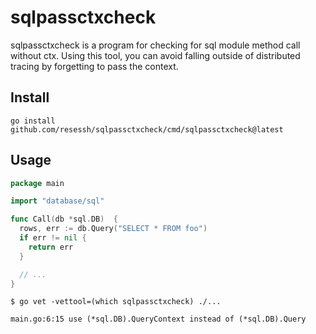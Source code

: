 # sqlpassctxcheck

sqlpassctxcheck is a program for checking for sql module method call without ctx.
Using this tool, you can avoid falling outside of distributed tracing by forgetting to pass the context.

## Install

```
go install github.com/resessh/sqlpassctxcheck/cmd/sqlpassctxcheck@latest
```

## Usage

```go
package main

import "database/sql"

func Call(db *sql.DB)  {
  rows, err := db.Query("SELECT * FROM foo")
  if err != nil {
    return err
  }

  // ...
}
```

```
$ go vet -vettool=(which sqlpassctxcheck) ./...

main.go:6:15 use (*sql.DB).QueryContext instead of (*sql.DB).Query
```
